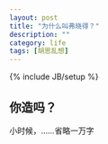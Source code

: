 ```yaml
---
layout: post
title: "为什么叫弗晓得？"
description: ""
category: life
tags: [胡思乱想]
---
```

{% include JB/setup %}

你造吗？
--------
小时候，……省略一万字
